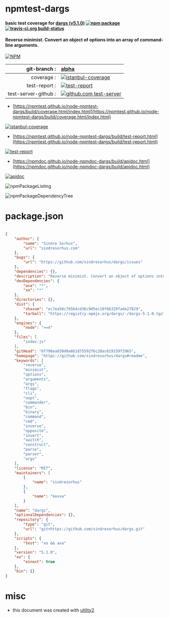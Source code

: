 # npmtest-dargs

#### basic test coverage for  [dargs (v5.1.0)](https://github.com/sindresorhus/dargs#readme)  [![npm package](https://img.shields.io/npm/v/npmtest-dargs.svg?style=flat-square)](https://www.npmjs.org/package/npmtest-dargs) [![travis-ci.org build-status](https://api.travis-ci.org/npmtest/node-npmtest-dargs.svg)](https://travis-ci.org/npmtest/node-npmtest-dargs)

#### Reverse minimist. Convert an object of options into an array of command-line arguments.

[![NPM](https://nodei.co/npm/dargs.png?downloads=true&downloadRank=true&stars=true)](https://www.npmjs.com/package/dargs)

| git-branch : | [alpha](https://github.com/npmtest/node-npmtest-dargs/tree/alpha)|
|--:|:--|
| coverage : | [![istanbul-coverage](https://npmtest.github.io/node-npmtest-dargs/build/coverage.badge.svg)](https://npmtest.github.io/node-npmtest-dargs/build/coverage.html/index.html)|
| test-report : | [![test-report](https://npmtest.github.io/node-npmtest-dargs/build/test-report.badge.svg)](https://npmtest.github.io/node-npmtest-dargs/build/test-report.html)|
| test-server-github : | [![github.com test-server](https://npmtest.github.io/node-npmtest-dargs/GitHub-Mark-32px.png)](https://npmtest.github.io/node-npmtest-dargs/build/app/index.html) | | build-artifacts : | [![build-artifacts](https://npmtest.github.io/node-npmtest-dargs/glyphicons_144_folder_open.png)](https://github.com/npmtest/node-npmtest-dargs/tree/gh-pages/build)|

- [https://npmtest.github.io/node-npmtest-dargs/build/coverage.html/index.html](https://npmtest.github.io/node-npmtest-dargs/build/coverage.html/index.html)

[![istanbul-coverage](https://npmtest.github.io/node-npmtest-dargs/build/screenCapture.buildCi.browser.%252Ftmp%252Fbuild%252Fcoverage.lib.html.png)](https://npmtest.github.io/node-npmtest-dargs/build/coverage.html/index.html)

- [https://npmtest.github.io/node-npmtest-dargs/build/test-report.html](https://npmtest.github.io/node-npmtest-dargs/build/test-report.html)

[![test-report](https://npmtest.github.io/node-npmtest-dargs/build/screenCapture.buildCi.browser.%252Ftmp%252Fbuild%252Ftest-report.html.png)](https://npmtest.github.io/node-npmtest-dargs/build/test-report.html)

- [https://npmdoc.github.io/node-npmdoc-dargs/build/apidoc.html](https://npmdoc.github.io/node-npmdoc-dargs/build/apidoc.html)

[![apidoc](https://npmdoc.github.io/node-npmdoc-dargs/build/screenCapture.buildCi.browser.%252Ftmp%252Fbuild%252Fapidoc.html.png)](https://npmdoc.github.io/node-npmdoc-dargs/build/apidoc.html)

![npmPackageListing](https://npmtest.github.io/node-npmtest-dargs/build/screenCapture.npmPackageListing.svg)

![npmPackageDependencyTree](https://npmtest.github.io/node-npmtest-dargs/build/screenCapture.npmPackageDependencyTree.svg)



# package.json

```json

{
    "author": {
        "name": "Sindre Sorhus",
        "url": "sindresorhus.com"
    },
    "bugs": {
        "url": "https://github.com/sindresorhus/dargs/issues"
    },
    "dependencies": {},
    "description": "Reverse minimist. Convert an object of options into an array of command-line arguments.",
    "devDependencies": {
        "ava": "*",
        "xo": "*"
    },
    "directories": {},
    "dist": {
        "shasum": "ec7ea50c78564cd36c9d5ec18f66329fade27829",
        "tarball": "https://registry.npmjs.org/dargs/-/dargs-5.1.0.tgz"
    },
    "engines": {
        "node": ">=4"
    },
    "files": [
        "index.js"
    ],
    "gitHead": "6f796ea830d0a6b1d75592f6c28ac619339f2965",
    "homepage": "https://github.com/sindresorhus/dargs#readme",
    "keywords": [
        "reverse",
        "minimist",
        "options",
        "arguments",
        "args",
        "flags",
        "cli",
        "nopt",
        "commander",
        "bin",
        "binary",
        "command",
        "cmd",
        "inverse",
        "opposite",
        "invert",
        "switch",
        "construct",
        "parse",
        "parser",
        "argv"
    ],
    "license": "MIT",
    "maintainers": [
        {
            "name": "sindresorhus"
        },
        {
            "name": "kevva"
        }
    ],
    "name": "dargs",
    "optionalDependencies": {},
    "repository": {
        "type": "git",
        "url": "git+https://github.com/sindresorhus/dargs.git"
    },
    "scripts": {
        "test": "xo && ava"
    },
    "version": "5.1.0",
    "xo": {
        "esnext": true
    },
    "bin": {}
}
```



# misc
- this document was created with [utility2](https://github.com/kaizhu256/node-utility2)

